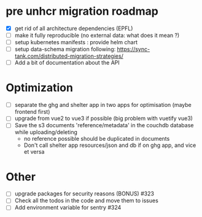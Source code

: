 # pre unhcr migration roadmap

- [x] get rid of all architecture dependencies (EPFL)
- [ ] make it fully reproducible (no external data: what does it mean ?)
- [ ] setup kubernetes manifests : provide helm chart
- [ ] setup data-schema migration following: https://sync-tank.com/distributed-migration-strategies/
- [ ] Add a bit of documentation about the API

# Optimization
- [ ] separate the ghg and shelter app in two apps for optimisation (maybe frontend first)
- [ ] upgrade from vue2 to vue3 if possible (big problem with vuetify vue3)
- [ ] Save the s3 documents 'reference/metadata' in the couchdb database while uploading/deleting
  - no reference possible should be duplicated in documents
  - Don't call shelter app resources/json and db if on ghg app, and vice et versa

# Other
- [ ] upgrade packages for security reasons (BONUS) #323
- [ ] Check all the todos in the code and move them to issues
- [ ] Add environment variable for sentry #324
